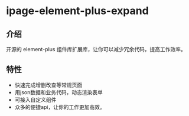 # ipage-element-plus-expand

## 介绍
开源的 element-plus 组件库扩展库，让你可以减少冗余代码，提高工作效率。


## 特性
- 快速完成增删改查等常规页面
- 用json数据和业务代码，动态渲染表单
- 可接入自定义组件
- 众多的便捷api，让你的工作更加高效。
